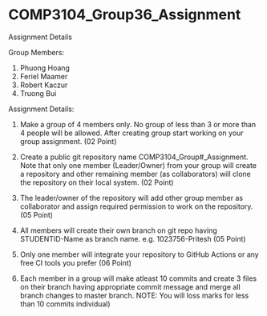 # COMP3104_Group36_Assignment
Assignment Details

Group Members:
1. Phuong Hoang
2. Feriel Maamer
3. Robert Kaczur
4. Truong Bui

Assignment Details:

1.	Make a group of 4 members only. No group of less than 3 or more than 4 people will be allowed. After creating group start working on your group assignment. (02 Point)

2.	Create a public git repository name COMP3104_Group#_Assignment. Note that only one member (Leader/Owner) from your group will create a repository and other remaining member (as collaborators) will clone the repository on their local system. (02 Point)

3.	The leader/owner of the repository will add other group member as collaborator and assign required permission to work on the repository. (05 Point)

4.	All members will create their own branch on git repo having STUDENTID-Name as branch name. e.g. 1023756-Pritesh (05 Point)

5.	Only one member will integrate your repository to GitHub Actions or any free CI tools you prefer (06 Point)

6.	Each member in a group will make atleast 10 commits and create 3 files on their branch having appropriate commit message and merge all branch changes to master branch. NOTE: You will loss marks for less than 10 commits individual)
